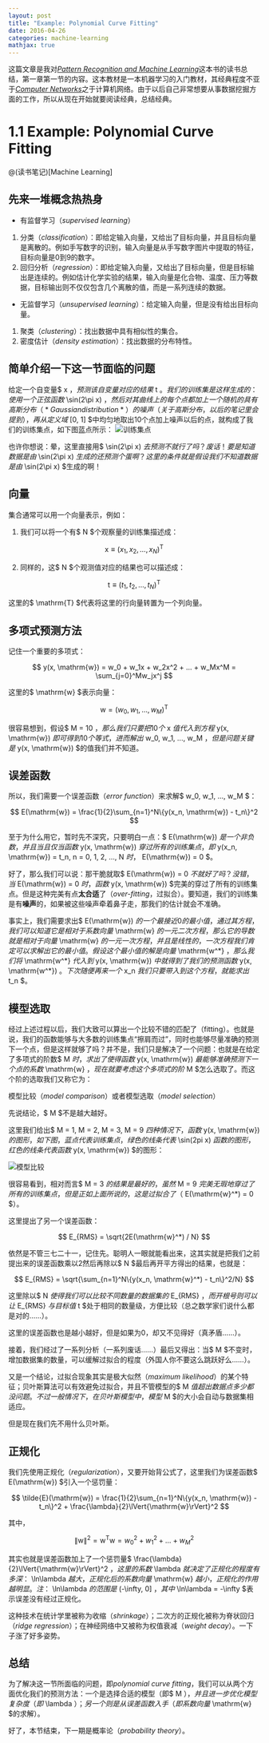 ```yaml
---
layout: post
title: "Example: Polynomial Curve Fitting"
date: 2016-04-26
categories: machine-learning
mathjax: true
---
```

这篇文章是我对[*Pattern Recognition and Machine Learning*](http://research.microsoft.com/en-us/um/people/cmbishop/prml/)这本书的读书总结，第一章第一节的内容。这本教材是一本机器学习的入门教材，其经典程度不亚于[*Computer Networks*](https://www.pearsonhighered.com/program/Tanenbaum-Computer-Networks-5th-Edition/PGM270019.html)之于计算机网络。由于以后自己非常想要从事数据挖掘方面的工作，所以从现在开始就要阅读经典，总结经典。

# 1.1 Example: Polynomial Curve Fitting

@(读书笔记)[Machine Learning]

## 先来一堆概念热热身

- 有监督学习（*supervised learning*）

1. 分类（*classification*）：即给定输入向量，又给出了目标向量，并且目标向量是离散的。例如手写数字的识别，输入向量是从手写数字图片中提取的特征，目标向量是0到9的数字。
2. 回归分析（*regression*）：即给定输入向量，又给出了目标向量，但是目标输出是连续的。例如估计化学实验的结果，输入向量是化合物、温度、压力等数据，目标输出则不仅仅包含几个离散的值，而是一系列连续的数据。

- 无监督学习（*unsupervised learning*）：给定输入向量，但是没有给出目标向量。

1. 聚类（*clustering*）：找出数据中具有相似性的集合。
2. 密度估计（*density estimation*）：找出数据的分布特性。

## 简单介绍一下这一节面临的问题

给定一个自变量$ x $，预测该自变量对应的结果$ t $。我们的训练集是这样生成的：
使用一个正弦函数$ \sin(2\pi x) $，然后对其曲线上的每个点都加上一个随机的具有高斯分布（*Gaussian distribution*）的噪声（关于高斯分布，以后的笔记里会提到），再从定义域$ [0, 1] $中均匀地取出10个点加上噪声以后的点，就构成了我们的训练集点，如下图蓝点所示：
![训练集点](https://raw.githubusercontent.com/Choosue/Choosue.github.io/master/img/example-polynomial-curve-fitting-01.png)

也许你想说：晕，这里直接用$ \sin(2\pi x) $去预测不就行了吗？废话！要是知道数据是由$ \sin(2\pi x) $生成的还预测个蛋啊？这里的条件就是假设我们不知道数据是由$ \sin(2\pi x) $生成的啊！

## 向量

集合通常可以用一个向量表示，例如：

1. 我们可以将一个有$ N $个观察量的训练集描述成：

$$ \mathrm{x} \equiv (x_1, x_2, ..., x_N)^{\mathrm{T}} $$

2. 同样的，这$ N $个观测值对应的结果也可以描述成：

$$ \mathrm{t} \equiv (t_1, t_2, ..., t_N)^{\mathrm{T}} $$

这里的$ \mathrm{T} $代表将这里的行向量转置为一个列向量。

## 多项式预测方法

记住一个重要的多项式：

$$ y(x, \mathrm{w}) = w_0 + w_1x + w_2x^2 + ... + w_Mx^M = \sum_{j=0}^Mw_jx^j $$

这里的$ \mathrm{w} $表示向量：

$$ \mathrm{w} =  (w_0, w_1, ..., w_M)^{\mathrm{T}}$$

很容易想到，假设$ M = 10 $，那么我们只要把10个$ x $值代入到方程$ y(x, \mathrm{w}) $即可得到10个等式，进而解出$ w_0, w_1, ..., w_M $，但是问题关键是$ y(x, \mathrm{w}) $的值我们并不知道。

## 误差函数

所以，我们需要一个误差函数（*error function*）来求解$ w_0, w_1, ..., w_M $：

$$ E(\mathrm{w}) = \frac{1}{2}\sum_{n=1}^N\{y(x_n, \mathrm{w}) - t_n\}^2 $$

至于为什么用它，暂时先不深究，只要明白一点：$ E(\mathrm{w}) $是一个非负数，并且当且仅当函数$ y(x, \mathrm{w}) $穿过所有的训练集点，即$ y(x_n, \mathrm{w}) = t_n, n = 0, 1, 2, ..., N $时，$ E(\mathrm{w}) = 0 $。

好了，那么我们可以说：那干脆就取$ E(\mathrm{w}) = 0 $不就好了吗？没错，当$ E(\mathrm{w}) = 0 $时，函数$ y(x, \mathrm{w}) $完美的穿过了所有的训练集点。但是这种完美有点**太合适**了（*over-fitting*，过拟合）。要知道，我们的训练集是有**噪声**的，如果被这些噪声牵着鼻子走，那我们的估计就会不准确。

事实上，我们需要求出$ E(\mathrm{w}) $的一个最接近0的最小值，通过其方程，我们可以知道它是相对于系数向量$ \mathrm{w} $的一元二次方程，那么它的导数就是相对于向量$ \mathrm{w} $的一元一次方程，并且是线性的，一次方程我们肯定可以求解出它的最小值。假设这个最小值的解是向量$ \mathrm{w^\*} $，那么我们将$ \mathrm{w^\*} $代入到$ y(x, \mathrm{w}) $中就得到了我们的预测函数$ y(x, \mathrm{w^\*}) $。下次随便再来一个$ x_n $我们只要带入到这个方程，就能求出$ t_n $。

## 模型选取

经过上述过程以后，我们大致可以算出一个比较不错的匹配了（fitting）。也就是说，我们的函数能够与大多数的训练集点“擦肩而过”，同时也能够尽量准确的预测下一个点，但是这样就够了吗？并不是，我们只是解决了一个问题：也就是在给定了多项式的阶数$ M $时，求出了使得函数$ y(x, \mathrm{w}) $最能够准确预测下一个点的系数$ \mathrm{w} $，现在就要考虑这个多项式的阶$ M $怎么选取了。而这个阶的选取我们又称它为：

模型比较（*model comparison*）或者模型选取（*model selection*）

先说结论，$ M $不是越大越好。

这里我们给出$ M = 1, M = 2, M = 3, M = 9 $四种情况下，函数$ y(x, \mathrm{w}) $的图形，如下图，蓝点代表训练集点，绿色的线条代表$ \sin(2pi x) $函数的图形，红色的线条代表函数$ y(x, \mathrm{w}) $的图形：

![模型比较](https://raw.githubusercontent.com/Choosue/Choosue.github.io/master/img/example-polynomial-curve-fitting-02.png)

很容易看到，相对而言$ M = 3 $的结果是最好的，虽然$ M = 9 $完美无瑕地穿过了所有的训练集点，但是正如上面所说的，这是过拟合了（$ E(\mathrm{w}^*) = 0 $）。

这里提出了另一个误差函数：

$$ E_{RMS} = \sqrt{2E(\mathrm{w}^*) / N} $$

依然是不管三七二十一，记住先。聪明人一眼就能看出来，这其实就是把我们之前提出来的误差函数乘以2然后再除以$ N $最后再开平方得出的结果，也就是：

$$ E_{RMS} = \sqrt{\sum_{n=1}^N\{y(x_n, \mathrm{w}^*) - t_n\}^2/N} $$

这里除以$ N $使得我们可以比较不同数量的数据集的$ E_{RMS} $，而开根号则可以让$ E_{RMS} $与目标值$ t $处于相同的数量级，方便比较（总之数学家们说什么都是对的……）。

这里的误差函数也是越小越好，但是如果为0，却又不见得好（真矛盾……）。

接着，我们经过了一系列分析（一系列废话……）最后又得出：当$ M $不变时，增加数据集的数量，可以缓解过拟合的程度（外国人你不要这么跳跃好么……）。

又是一个结论，过拟合现象其实是极大似然（*maximum likelihood*）的某个特征；贝叶斯算法可以有效避免过拟合，并且不管模型的$ M $值超出数据点多少都没问题。不过一般情况下，在贝叶斯模型中，模型$ M $的大小会自动与数据集相适应。

但是现在我们先不用什么贝叶斯。

## 正规化

我们先使用正规化（*regularization*），又要开始背公式了，这里我们为误差函数$ E(\mathrm{w}) $引入一个惩罚量：

$$ \tilde{E}(\mathrm{w}) = \frac{1}{2}\sum_{n=1}^N\{y(x_n, \mathrm{w}) - t_n\}^2 + \frac{\lambda}{2}\lVert{\mathrm{w}\rVert}^2 $$

其中，

$$ \lVert{\mathrm{w}\rVert}^2 = \mathrm{w}^{\mathrm{T}}\mathrm{w} = w_0^2 + w_1^2 + ... + w_M^2 $$

其实也就是误差函数加上了一个惩罚量$ \frac{\lambda}{2}\lVert{\mathrm{w}\rVert}^2 $，这里的系数$ \lambda $就决定了正规化的程度有多深：$ \ln\lambda $越大，正规化后的系数向量$ \mathrm{w} $越小，正规化的作用越明显。注：$ \ln\lambda $的范围是$ (-\infty, 0] $，其中$ \ln\lambda = -\infty $表示误差没有经过正规化。

这种技术在统计学里被称为收缩（*shrinkage*）；二次方的正规化被称为脊状回归（*ridge regression*）；在神经网络中又被称为权值衰减（*weight decay*）。一下子涨了好多姿势。

## 总结

为了解决这一节所面临的问题，即*polynomial curve fitting*，我们可以从两个方面优化我们的预测方法：一个是选择合适的模型（即$ M $），并且进一步优化模型复杂度（即$ \lambda $）；另一个则是从误差函数入手（即系数向量$ \mathrm{w} $的求解）。

好了，本节结束，下一期是概率论（*probability theory*）。


